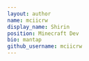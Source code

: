 ```yaml
---
layout: author
name: mciicrw
display_name: Shirin
position: Minecraft Dev
bio: mantap
github_username: mciicrw
---
```

